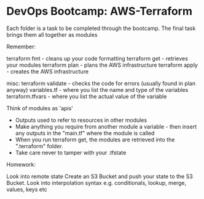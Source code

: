 # DevOps Bootcamp: AWS-Terraform

Each folder is a task to be completed through the bootcamp.
The final task brings them all together as modules


Remember:

terraform fmt - cleans up your code formatting
terraform get - retrieves your modules
terraform plan - plans the AWS infrastructure
terraform apply - creates the AWS infrastructure


misc:
terraform validate - checks the code for errors (usually found in plan anyway)
variables.tf - where you list the name and type of the variables
terraform.tfvars - where you list the actual value of the variable


Think of modules as 'apis' 
- Outputs used to refer to resources in other modules
- Make anything you require from another module a variable - then insert any outputs in the "main.tf" where the module is called
- When you run terraform get, the modules are retrieved into the ".terraform" folder.
- Take care never to tamper with your .tfstate

Homework:

Look into remote state
Create an S3 Bucket and push your state to the S3 Bucket.
Look into interpolation syntax e.g. conditionals, lookup, merge, values, keys etc

